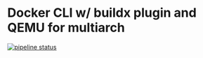 # Docker CLI w/ buildx plugin and QEMU for multiarch
[![pipeline status](https://gitlab.com/oofnik/docker-buildx/badges/master/pipeline.svg)](https://gitlab.com/oofnik/docker-buildx/-/commits/master)
